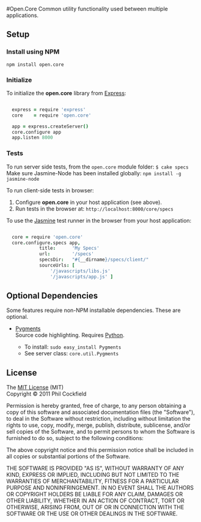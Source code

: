 #Open.Core
Common utility functionality used between multiple applications.

## Setup
### Install using NPM

    npm install open.core

### Initialize
To initialize the **open.core** library from [Express](http://expressjs.com/):

```coffeescript

  express = require 'express'
  core    = require 'open.core'

  app = express.createServer()
  core.configure app
  app.listen 8000

```

### Tests

To run server side tests, from the `open.core` module folder: `$ cake specs`
Make sure Jasmine-Node has been installed globally: `npm install -g jasmine-node`

To run client-side tests in browser:

1. Configure **open.core** in your host application (see above).
2. Run tests in the browser at: `http://localhost:8000/core/specs`

To use the [Jasmine](http://pivotal.github.com/jasmine/) test runner in the browser from your
host application:

```coffeescript

  core = require 'open.core'
  core.configure.specs app,
            title:      'My Specs'
            url:        '/specs'
            specsDir:   "#{__dirname}/specs/client/"
            sourceUrls: [
                '/javascripts/libs.js'
                '/javascripts/app.js' ]

```


## Optional Dependencies
Some features require non-NPM installable dependencies.  These are optional.

- [Pygments](http://pygments.org/docs/installation/)  
  Source code highlighting. Requires [Python](http://python.org/).
  
  - To install: `sudo easy_install Pygments`
  - See server class: `core.util.Pygments`



## License

The [MIT License](http://www.opensource.org/licenses/mit-license.php) (MIT)  
Copyright © 2011 Phil Cockfield

Permission is hereby granted, free of charge, to any person obtaining a copy of
this software and associated documentation files (the "Software"), to deal in
the Software without restriction, including without limitation the rights to
use, copy, modify, merge, publish, distribute, sublicense, and/or sell copies of
the Software, and to permit persons to whom the Software is furnished to do so,
subject to the following conditions:

The above copyright notice and this permission notice shall be included in all
copies or substantial portions of the Software.

THE SOFTWARE IS PROVIDED "AS IS", WITHOUT WARRANTY OF ANY KIND, EXPRESS OR IMPLIED,
INCLUDING BUT NOT LIMITED TO THE WARRANTIES OF MERCHANTABILITY, FITNESS FOR A
PARTICULAR PURPOSE AND NONINFRINGEMENT. IN NO EVENT SHALL THE AUTHORS OR COPYRIGHT
HOLDERS BE LIABLE FOR ANY CLAIM, DAMAGES OR OTHER LIABILITY, WHETHER IN AN ACTION
OF CONTRACT, TORT OR OTHERWISE, ARISING FROM, OUT OF OR IN CONNECTION WITH THE
SOFTWARE OR THE USE OR OTHER DEALINGS IN THE SOFTWARE.